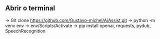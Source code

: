 ## Abrir o terminal
-> Git clone https://github.com/Gustavo-michel/AiAssist.git
-> python -m venv env
-> env/Scripts/Activate
-> pip install openai, requests, pydub, SpeechRecognition

